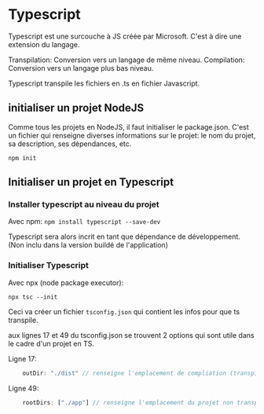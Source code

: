 # Typescript

Typescript est une surcouche à JS créée par Microsoft. C'est à dire une extension du langage.

Transpilation: Conversion vers un langage de même niveau.
Compilation: Conversion vers un langage plus bas niveau.

Typescript transpile les fichiers en .ts en fichier Javascript.

## initialiser un projet NodeJS

Comme tous les projets en NodeJS, il faut initialiser le package.json.
C'est un fichier qui renseigne diverses informations sur le projet: le nom du projet, sa description, ses dépendances, etc.

`npm init`

## Initialiser un projet en Typescript

### Installer typescript au niveau du projet

Avec npm: `npm install typescript --save-dev`

Typescript sera alors incrit en tant que dépendance de développement. (Non inclu dans la version buildé de l'application)

### Initialiser Typescript

Avec npx (node package executor):

`npx tsc --init`

Ceci va créer un fichier `tsconfig.json` qui contient les infos pour que ts transpile.

aux lignes 17 et 49 du tsconfig.json se trouvent 2 options qui sont utile dans le cadre d'un projet en TS.

Ligne 17:
```js
    outDir: "./dist" // renseigne l'emplacement de compliation (transpilation) du projet (en .js)
```
Ligne 49:
```js
    rootDirs: ["./app"] // renseigne l'emplacement du projet non transpilé (en .ts)
```
